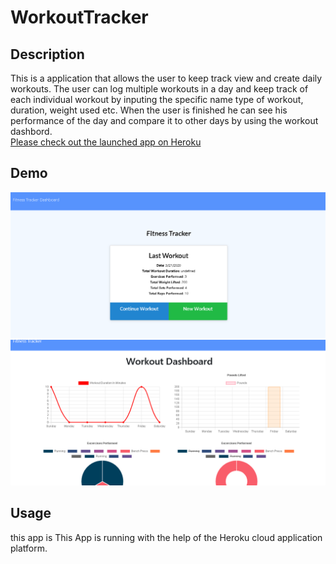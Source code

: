 # WorkoutTracker

## Description

This is a application that allows the user to keep track view and create daily workouts. The user can log multiple workouts in a day and keep track of each individual workout by inputing the specific name type of workout, duration, weight used etc. When the user is finished he can see his performance of the day and compare it to other days by using the workout dashbord.
<br>
[Please check out the launched app on Heroku](https://dry-coast-80362.herokuapp.com/)

## Demo
![img](public/first.png)
![img](public/second.png)

## Usage 
this app is 
This App is running with the help of the Heroku cloud application platform.



